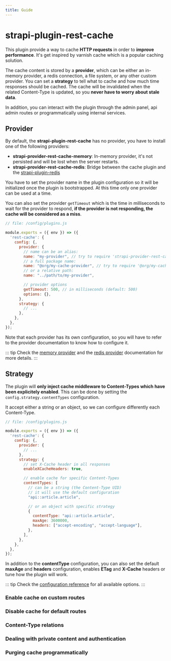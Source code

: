 ```yaml
---
title: Guide
---
```


# strapi-plugin-rest-cache

This plugin provide a way to cache **HTTP requests** in order to **improve performance**. It's get inspired by varnish cache which is a popular caching solution.

The cache content is stored by a **provider**, which can be either an in-memory provider, a redis connection, a file system, or any other custom provider.
You can set a **strategy** to tell what to cache and how much time responses should be cached. The cache will be invalidated when the related Content-Type is updated, so you **never have to worry about stale data**.

In addition, you can interact with the plugin through the admin panel, api admin routes or programmatically using internal services.


## Provider

By default, the **strapi-plugin-rest-cache** has no provider, you have to install one of the following providers:

- **strapi-provider-rest-cache-memory**: In-memory provider, it's not persisted and will be lost when the server restarts.
- **strapi-provider-rest-cache-redis**: Bridge between the cache plugin and the [strapi-plugin-redis](https://github.com/strapi-community/strapi-plugin-redis)

You have to set the provider name in the plugin configuration so it will be initialized once the plugin is bootstrapped. At this time only one provider can be used at a time. 

You can also set the provider `getTimeout` which is the time in milliseconds to wait for the provider to respond, **if the provider is not responding, the cache will be considered as a miss**.

```js {6-17}
// file: /config/plugins.js

module.exports = ({ env }) => ({
  'rest-cache': {
    config: {,
      provider: { 
        // name can be an alias: 
        name: "my-provider", // try to require 'strapi-provider-rest-cache-my-provider'
        // a full package name:
        name: "@org/my-cache-provider", // try to require '@org/my-cache-provider'
        // or a relative path: 
        name: "../path/to/my-provider",

        // provider options
        getTimeout: 500, // in milliseconds (default: 500)
        options: {},
      },
      strategy: {
        // ...
      },
    },
  },
});
```

Note that each provider has its own configuration, so you will have to refer to the provider documentation to know how to configure it. 

::: tip
Check the [memory provider](./memory-provider.html) and the [redis provider](./redis-provider.html) documentation for more details.
:::

## Strategy

The plugin will **only inject cache middleware to Content-Types which have been explicitely enabled**. This can be done by setting the `config.strategy.contentTypes`  configuration.

It accept either a string or an object, so we can configure differently each Content-Type.


```js {9-26}
// file: /config/plugins.js

module.exports = ({ env }) => ({
  'rest-cache': {
    config: {,
      provider: { 
        // ...
      },
      strategy: {
        // set X-Cache header in all responses
        enableXCacheHeaders: true,

        // enable cache for specific Content-Types
        contentTypes: [
          // can be a string (the Content-Type UID)
          // it will use the default configuration
          "api::article.article",

          // or an object with specific strategy
          {
            contentType: "api::article.article",
            maxAge: 3600000,
            headers: ["accept-encoding", "accept-language"],
          },
        ],
      },
    },
  },
});
```

In addition to the **contentType** configuration, you can also set the default **maxAge** and **headers** configuration, enables **ETag** and **X-Cache** headers or tune how the plugin will work.

::: tip
Check the [configuration reference](./configuration-reference.html) for all available options.
:::



### Enable cache on custom routes

### Disable cache for default routes

### Content-Type relations
### Dealing with private content and authentication

### Purging cache programmatically
